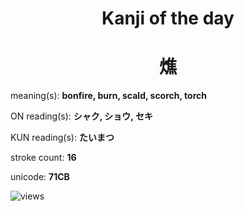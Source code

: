 <h1 align="center">Kanji of the day</h1>
<h1 align="center">燋</h1>
<p align="left">meaning(s): <b>bonfire, burn, scald, scorch, torch</b></p>
<p align="left">ON reading(s): <b>シャク, ショウ, セキ</b></p>
<p align="left">KUN reading(s): <b>たいまつ</b></p>
<p align="left">stroke count: <b>16</b></p>
<p align="left">unicode: <b>71CB</b></p>
<p align="left"><img src="https://komarev.com/ghpvc/?username=tristanwagner-kanjioftheday&label=Views&color=0e75b6&style=flat" alt="views"/></p>
